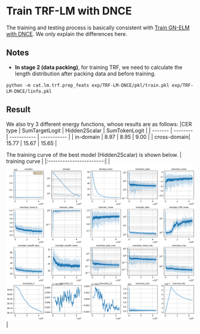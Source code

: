 # Train TRF-LM with DNCE
The training and testing process is basically consistent with [Train GN-ELM with DNCE](../GN-ELM-DNCE/). We only explain the differences here.
## Notes
* **In stage 2 (data packing)**, for training TRF, we need to calculate the length distribution after packing data and before training.
```
python -m cat.lm.trf.prep_feats exp/TRF-LM-DNCE/pkl/train.pkl exp/TRF-LM-DNCE/linfo.pkl
```

## Result
We also try 3 different energy functions, whose results are as follows:
|CER type     | SumTargetLogit |  Hidden2Scalar  | SumTokenLogit |
| -------     | -------- | ----------- | ----------- |
| in-domain   | 8.97     |  8.95       |  9.00       |
| cross-domain| 15.77     |  15.67       |  15.65       | 

The training curve of the best model (Hidden2Scalar) is shown below.
|     training curve    |
|:-----------------------:|
|![monitor](./monitor.png)|
